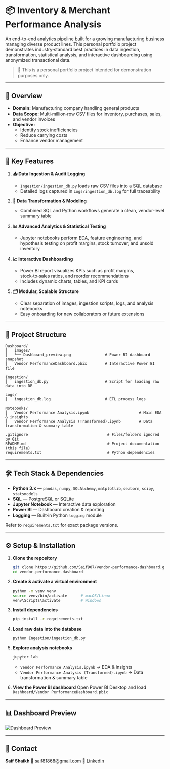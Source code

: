 
# 📦 Inventory & Merchant Performance Analysis

An end-to-end analytics pipeline built for a growing manufacturing business managing diverse product lines. This personal portfolio project demonstrates industry‑standard best practices in data ingestion, transformation, statistical analysis, and interactive dashboarding using anonymized transactional data.

> 📌 This is a personal portfolio project intended for demonstration purposes only.

---

## 📖 Overview

* **Domain:** Manufacturing company handling general products  
* **Data Scope:** Multi‑million‑row CSV files for inventory, purchases, sales, and vendor invoices  
* **Objective:**
  * Identify stock inefficiencies  
  * Reduce carrying costs  
  * Enhance vendor management  

---

## 🚀 Key Features

1. **📥 Data Ingestion & Audit Logging**
   * `Ingestion/ingestion_db.py` loads raw CSV files into a SQL database  
   * Detailed logs captured in `Logs/ingestion_db.log` for full traceability  

2. **🔄 Data Transformation & Modeling**
   * Combined SQL and Python workflows generate a clean, vendor‑level summary table  

3. **📊 Advanced Analytics & Statistical Testing**
   * Jupyter notebooks perform EDA, feature engineering, and hypothesis testing on profit margins, stock turnover, and unsold inventory  

4. **📈 Interactive Dashboarding**
   * Power BI report visualizes KPIs such as profit margins, stock‑to‑sales ratios, and reorder recommendations  
   * Includes dynamic charts, tables, and KPI cards  

5. **🗂️ Modular, Scalable Structure**
   * Clear separation of images, ingestion scripts, logs, and analysis notebooks  
   * Easy onboarding for new collaborators or future extensions  

---

## 📁 Project Structure

```plaintext
Dashboard/
│   images/
│   └── Dashboard_preview.png               # Power BI dashboard snapshot  
│   Vendor PerformanceDashboard.pbix        # Interactive Power BI file  

Ingestion/
│   ingestion_db.py                         # Script for loading raw data into DB  

Logs/
│   ingestion_db.log                        # ETL process logs  

Notebooks/
│   Vendor Performance Analysis.ipynb                      # Main EDA & insights  
│   Vendor Performance Analysis (Transformed).ipynb        # Data transformation & summary table  

.gitignore                                   # Files/folders ignored by Git  
README.md                                    # Project documentation (this file)  
requirements.txt                             # Python dependencies  
````

---

## 🛠️ Tech Stack & Dependencies

* **Python 3.x** — `pandas`, `numpy`, `SQLAlchemy`, `matplotlib`, `seaborn`, `scipy`, `statsmodels`
* **SQL** — PostgreSQL or SQLite
* **Jupyter Notebook** — Interactive data exploration
* **Power BI** — Dashboard creation & reporting
* **Logging** — Built‑in Python `logging` module

Refer to `requirements.txt` for exact package versions.

---

## ⚙️ Setup & Installation

1. **Clone the repository**

   ```bash
   git clone https://github.com/Saif907/vendor-performance-dashboard.git
   cd vendor-performance-dashboard
   ```

2. **Create & activate a virtual environment**

   ```bash
   python -m venv venv
   source venv/bin/activate      # macOS/Linux  
   venv\Scripts\activate         # Windows  
   ```

3. **Install dependencies**

   ```bash
   pip install -r requirements.txt
   ```

4. **Load raw data into the database**

   ```bash
   python Ingestion/ingestion_db.py
   ```

5. **Explore analysis notebooks**

   ```bash
   jupyter lab
   ```

   * `Vendor Performance Analysis.ipynb` → EDA & insights
   * `Vendor Performance Analysis (Transformed).ipynb` → Data transformation & summary table

6. **View the Power BI dashboard**
   Open Power BI Desktop and load `Dashboard/Vendor PerformanceDashboard.pbix`

---

## 📊 Dashboard Preview

![Dashboard Preview](Dashboard/images/Dashboard_preview.png)

---

## 🙋 Contact

**Saif Shaikh**
📧 [saif81868@gmail.com](mailto:ramsaketh2005@gmail.com)
🔗 [LinkedIn](https://www.linkedin.com/in/sakethram1/)
